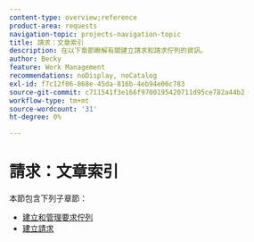 ```yaml
---
content-type: overview;reference
product-area: requests
navigation-topic: projects-navigation-topic
title: 請求：文章索引
description: 在以下章節瞭解有關建立請求和請求佇列的資訊。
author: Becky
feature: Work Management
recommendations: noDisplay, noCatalog
exl-id: f7c12f06-868e-45da-816b-4eb94e06c783
source-git-commit: c711541f3e166f9700195420711d95ce782a44b2
workflow-type: tm+mt
source-wordcount: '31'
ht-degree: 0%

---
```


# 請求：文章索引

<!-- Audited: 5/2025 -->

本節包含下列子章節：

* [建立和管理要求佇列](../../manage-work/requests/create-and-manage-request-queues/create-manage-request-queues.md)
* [建立請求](../../manage-work/requests/create-requests/create-requests.md)
